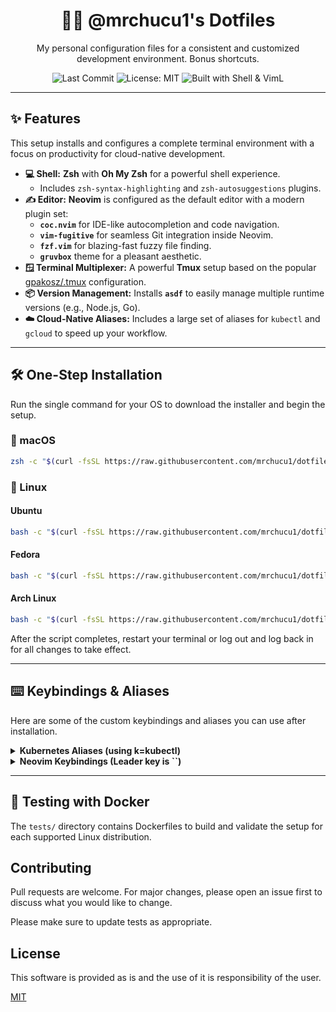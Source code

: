 <div align="center">

# 👨‍💻 @mrchucu1's Dotfiles

My personal configuration files for a consistent and customized development environment. Bonus shortcuts.

<!-- Badges -->
<p>
  <img src="https://img.shields.io/github/last-commit/mrchucu1/dotfiles?style=for-the-badge&logo=github&logoColor=white&color=black" alt="Last Commit"/>
  <img src="https://img.shields.io/badge/License-MIT-blue.svg?style=for-the-badge" alt="License: MIT"/>
  <img src="https://img.shields.io/badge/Built%20with-Shell%20%26%20VimL-lightgrey.svg?style=for-the-badge&color=black" alt="Built with Shell & VimL"/>
</p>

</div>

---

## ✨ Features

This setup installs and configures a complete terminal environment with a focus on productivity for cloud-native development.

*   **💻 Shell:** **Zsh** with **Oh My Zsh** for a powerful shell experience.
    *   Includes `zsh-syntax-highlighting` and `zsh-autosuggestions` plugins.
*   **✍️ Editor:** **Neovim** is configured as the default editor with a modern plugin set:
    *   **`coc.nvim`** for IDE-like autocompletion and code navigation.
    *   **`vim-fugitive`** for seamless Git integration inside Neovim.
    *   **`fzf.vim`** for blazing-fast fuzzy file finding.
    *   **`gruvbox`** theme for a pleasant aesthetic.
*   **🪟 Terminal Multiplexer:** A powerful **Tmux** setup based on the popular [gpakosz/.tmux](https://github.com/gpakosz/.tmux) configuration.
*   **📦 Version Management:** Installs **`asdf`** to easily manage multiple runtime versions (e.g., Node.js, Go).
*   **☁️ Cloud-Native Aliases:** Includes a large set of aliases for `kubectl` and `gcloud` to speed up your workflow.

---

## 🛠️ One-Step Installation

Run the single command for your OS to download the installer and begin the setup.

### 🍎 macOS
```bash
zsh -c "$(curl -fsSL https://raw.githubusercontent.com/mrchucu1/dotfiles/refs/heads/master/prepare.osx.sh)"
```

### 🐧 Linux

#### **Ubuntu**
```bash
bash -c "$(curl -fsSL https://raw.githubusercontent.com/mrchucu1/dotfiles/refs/heads/master/prepare.ubuntu.sh)"
```

#### **Fedora**
```bash
bash -c "$(curl -fsSL https://raw.githubusercontent.com/mrchucu1/dotfiles/refs/heads/master/prepare.fedora.sh)"
```

#### **Arch Linux**
```bash
bash -c "$(curl -fsSL https://raw.githubusercontent.com/mrchucu1/dotfiles/refs/heads/master/prepare.arch.sh)"
```

After the script completes, restart your terminal or log out and log back in for all changes to take effect.

---

## ⌨️ Keybindings & Aliases

Here are some of the custom keybindings and aliases you can use after installation.

<details>
  <summary><strong>Kubernetes Aliases (using k=kubectl)</strong></summary>

  | Alias   | Description                       |
  |---------|-----------------------------------|
  | `k`     | `kubectl`                         |
  | `kgp`   | `kubectl get pods`                |
  | `kl`    | `kubectl logs`                    |
  | `klf`   | `kubectl logs -f`                 |
  | `keti`  | `kubectl exec -ti`                |
  | `kaf`   | `kubectl apply -f`                |
  | `kcgc`  | `kubectl config get-contexts`     |
  | `kcuc`  | `kubectl config use-context`      |
  | `kcn`   | Set the namespace for the current context |
  | `kgd`   | `kubectl get deployment`          |
  | `kdd`   | `kubectl describe deployment`     |
  | `krsd`  | `kubectl rollout status deployment`|
  | `kgs`   | `kubectl get service`             |
  | `...`   | *And many more in the `zshrc` file!*|
</details>

<details>
  <summary><strong>Neovim Keybindings (Leader key is `<Space>`)</strong></summary>

  | Keybinding      | Action                               |
  |-----------------|--------------------------------------|
  | **Navigation**  |                                      |
  | `<C-p>`         | Fuzzy find Git files (fzf)           |
  | `<Leader>pf`    | Fuzzy find files (fzf)               |
  | `<Leader>pv`    | Open file explorer (`netrw`)         |
  | `<Leader>h/j/k/l` | Move between window splits         |
  | **CoC (LSP)**   |                                      |
  | `<Leader>gd`    | Go to definition                     |
  | `<Leader>gi`    | Go to implementation                 |
  | `<Leader>gr`    | Find references                      |
  | `<Leader>rr`    | Rename symbol                        |
  | `g[` / `g]`     | Go to previous/next diagnostic       |
  | **Fugitive (Git)**|                                      |
  | `<Leader>gs`    | Open Git status window               |
  | `<Leader>gh`    | `diffget` from "their" branch (merge)|
  | `<Leader>gu`    | `diffget` from "our" branch (merge)  |
</details>

---

## 🐳 Testing with Docker

The `tests/` directory contains Dockerfiles to build and validate the setup for each supported Linux distribution.

## Contributing
Pull requests are welcome. For major changes, please open an issue first to discuss what you would like to change.

Please make sure to update tests as appropriate.

## License
This software is provided as is and the use of it is responsibility of the user.

[MIT](https://choosealicense.com/licenses/mit/)
